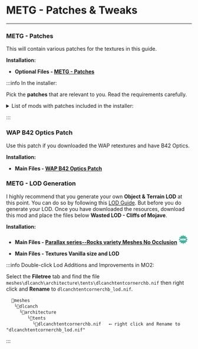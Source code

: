 # METG - Patches & Tweaks

---

### METG - Patches

This will contain various patches for the textures in this guide.

**Installation:**

- **Optional Files - [METG - Patches](https://www.nexusmods.com/newvegas/mods/80444?tab=files)**

:::info In the installer:

Pick the **patches** that are relevant to you. Read the requirements carefully.

<details>
<summary> List of mods with patches included in the installer: </summary>

- SSTRemasteredQuarries (ESMified)

- SSTRemasteredQuarries - NVLORR Patch

- Classic Fallout Metal Armor Icon Fix

- Classic Combat Armor Replacer - Vigor Patch

- Classic Combat Armor Replacer Mk2 - Vigor Patch

- Grenade Launcher Redux Scriptrunner

- Holorifle Redux Scriptrunner

- WAP 12.7 SMG Scriptrunner

- Laser Rifle Rebirth Scriptrunner

- MEG - Iron Sight Alignment WAP Patch

**>Install**

</details>

:::


### WAP B42 Optics Patch

Use this patch if you downloaded the WAP retextures and have B42 Optics.

**Installation:**

- **Main Files - [WAP B42 Optics Patch](https://www.nexusmods.com/newvegas/mods/81731?tab=files)**


### METG - LOD Generation

I highly recommend that you generate your own **Object & Terrain LOD** at this point. You can do so by following this [LOD Guide](https://vivanewvegas.moddinglinked.com/lod.html). But before you do generate your LOD. Once you have downloaded the resources, download this mod and place the files below **Wasted LOD - Cliffs of Mojave**.

**Installation:**

- **Main Files - [Parallax series--Rocks variety Meshes No Occlusion](https://www.nexusmods.com/newvegas/mods/84359?tab=files)** ![](../static/img/New.png)

- **Main Files - Textures Vanilla size and LOD**

:::info Double-click Lod Additions and Improvements in MO2:

Select the **Filetree** tab and find the file `meshes\dlcanch\architecture\tents\dlcanchtentcornerchb.nif` then right click and **Rename** to `dlcanchtentcornerchb_lod.nif`.

```
  📁meshes 
   └📁dlcanch 
     └📁architecture
        └📁tents 
          └📁dlcanchtentcornerchb.nif   ⟵ right click and Rename to "dlcanchtentcornerchb_lod.nif"
```

:::